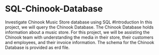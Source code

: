 # SQL-Chinook-Database
Investigate Chinook Music Store database using SQL
#Introduction
In this project, we will query the Chinook Database. The Chinook Database holds information about a music store. For this project, we will be assisting the Chinook team with understanding the media in their store, their customers and employees, and their invoice information. The schema for the Chinook Database is provided as erd file.
